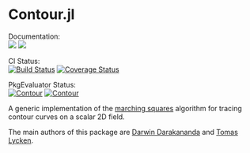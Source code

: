 # Contour.jl

Documentation:  
[![](https://img.shields.io/badge/docs-stable-blue.svg)](https://tlycken.github.io/Contour.jl/stable)
[![](https://img.shields.io/badge/docs-latest-blue.svg)](https://tlycken.github.io/Contour.jl/latest)

CI Status:  
[![Build Status](https://travis-ci.org/tlycken/Contour.jl.svg?branch=master)](https://travis-ci.org/tlycken/Contour.jl)
[![Coverage Status](https://img.shields.io/coveralls/tlycken/Contour.jl.svg?branch=master)](https://coveralls.io/r/tlycken/Contour.jl)

PkgEvaluator Status:  
[![Contour](http://pkg.julialang.org/badges/Contour_0.5.svg)](http://pkg.julialang.org/?pkg=Contour&ver=0.5)
[![Contour](http://pkg.julialang.org/badges/Contour_0.6.svg)](http://pkg.julialang.org/?pkg=Contour&ver=0.6)


A generic implementation of the [marching squares](https://en.wikipedia.org/wiki/Marching_squares) algorithm for tracing contour curves on a scalar 2D field.

The main authors of this package are [Darwin Darakananda](https://github.com/darwindarak/) and [Tomas Lycken](https://github.com/tlycken).
